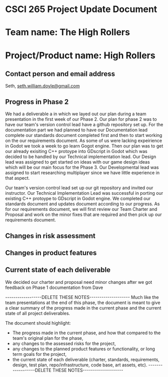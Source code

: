 # CSCI 265 Project Update Document 

# Team name: The High Rollers

# Project/Product name: High Rollers

## Contact person and email address

Seth, seth.william.doyle@gmail.com

## Progress in Phase 2

We had a deliverable a in which we layed out our plan during a team presentation in the first week of our Phase 2. Our plan for phase 2 was to have our team's version control lead have a github repository set up. For the documentation part we had planned to have our Documentation lead complete our standards document completed first and then to start working on the our requirements document. As some of us were lacking expeirience in Godot we took a week to go learn Gogot engine. Then our plan was to get our already exisiting C++ protoype into GDscript in Godot which was decided to be handled by our Technical implementation lead. Our Design lead was assigned to get started on ideas with our game design ideas which will be our main focus for the Phase 3. Our Developmental lead was assigned to start researching multiplayer since we have little experience in that aspect. 

Our team's version control lead set up our git repository and invited our instructor. Our Technical Implementation Lead was successful in porting our existing C++ protoype to GDscript in Godot engine. We completed our standards document and updates document according to our progress. As for our requirements document, we will first review our Team Charter and Proposal and work on the minor fixes that are required and then pick up our requirements document.

## Changes in risk assessment


## Changes in product features

## Current state of each deliverable 
We decided our charter and proposal need minor changes after we got feedback on Phase 1 documentation from Dave 

------------------DELETE THESE NOTES--------------------
Much like the team presentations at the end of this phase, the document is meant to give a clear summary of the progress made in the current phase and the current state of all project deliverables.

The document should highlight:
- The progress made in the current phase, and how that compared to the team's original plan for the phase,
- any changes to the assessed risks for the project,
- any changes to the planned product features or functionality, or long term goals for the project,
- the current state of each deliverable (charter, standards, requirements, design, test plan, repo/infrastructure, code base, art assets, etc).
------------------DELETE THESE NOTES--------------------
